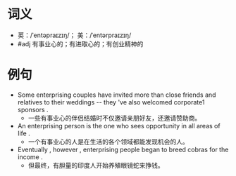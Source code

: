 # 词义
- 英：/ˈentəpraɪzɪŋ/； 美：/ˈentərpraɪzɪŋ/
- #adj 有事业心的；有进取心的；有创业精神的
# 例句
- Some enterprising couples have invited more than close friends and relatives to their weddings -- they 've also welcomed corporate1 sponsors .
	- 一些有事业心的伴侣结婚时不仅邀请亲朋好友，还邀请赞助商。
- An enterprising person is the one who sees opportunity in all areas of life .
	- 一个有事业心的人是在生活的各个领域都能发现机会的人。
- Eventually , however , enterprising people began to breed cobras for the income .
	- 但最终，有胆量的印度人开始养殖眼镜蛇来挣钱。
